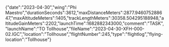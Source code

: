 {"date":"2023-04-30","wing":"Phi Maestro","durationSeconds":3612,"maxDistanceMeters":2877.946075288647,"maxAltitudeMeters":1405,"trackLengthMeters":30358.504295188948,"altitudeGainMeters":2202,"launchTime":1682882343000,"comment":"TASK","launchName":"TO Tollhouse","fileName":"2023-04-30-XFH-000-02.IGC","location":"Tollhouse","flightNumber":245,"type":"flightlog","flying-location":"Tollhouse"}
